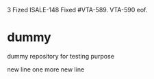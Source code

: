 3
Fized ISALE-148 Fixed #VTA-589.
VTA-590 eof.


dummy
=====

dummy repository for testing purpose

new line
one more new line 
